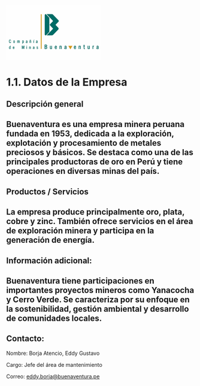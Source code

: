 <img src="logo.png" alt="1.1" style="width: 50%; height: auto;" />

# 1.1. Datos de la Empresa

## Descripción general
Buenaventura es una empresa minera peruana fundada en 1953, dedicada a la exploración, explotación y procesamiento de metales preciosos y básicos. Se destaca como una de las principales productoras de oro en Perú y tiene operaciones en diversas minas del país. 
---

## Productos / Servicios
La empresa produce principalmente oro, plata, cobre y zinc. También ofrece servicios en el área de exploración minera y participa en la generación de energía. 
---

## Información adicional:
Buenaventura tiene participaciones en importantes proyectos mineros como Yanacocha y Cerro Verde. Se caracteriza por su enfoque en la sostenibilidad, gestión ambiental y desarrollo de comunidades locales. 
---
## Contacto:  
Nombre: Borja Atencio, Eddy Gustavo 

Cargo: Jefe del área de mantenimiento 

Correo: eddy.borja@buenaventura.pe 